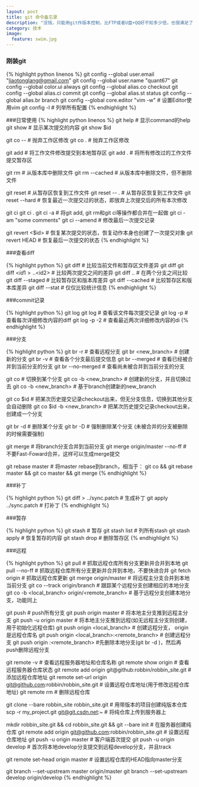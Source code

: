 ```yaml
---
layout: post
title: git 命令备忘录
description: "没钱，只能用git作版本控制，比FTP或者U盘+QQ好不知多少倍，也很满足了。早期文人不被人尊重，无他，唯穷尔。现在我们这些穷搞技术的比其他行业好很多吧，没钱也可以用这样好的东西。这个是git命令的备忘录。"
category: 技术
image:
  feature: swim.jpg
---
```


### 刚装git
{% highlight python linenos %}
git config --global user.email "liaotonglang@gmail.com"
git config --global user.name "quant67"
git config --global color.ui always
git config --global alias.co checkout
git config --global alias.ci commit
git config --global alias.st status
git config --global alias.br branch
git config --global core.editor "vim -w"    # 设置Editor使用vim
git config -l  # 列举所有配置
{% endhighlight %}

###日常使用
{% highlight python linenos %}
git help <command>  # 显示command的help
git show            # 显示某次提交的内容
git show $id

git co  -- <file>   # 抛弃工作区修改
git co  .           # 抛弃工作区修改

git add <file>      # 将工作文件修改提交到本地暂存区
git add .           # 将所有修改过的工作文件提交暂存区

git rm <file>       # 从版本库中删除文件
git rm <file> --cached  # 从版本库中删除文件，但不删除文件

git reset <file>    # 从暂存区恢复到工作文件
git reset -- .      # 从暂存区恢复到工作文件
git reset --hard    # 恢复最近一次提交过的状态，即放弃上次提交后的所有本次修改

git ci <file>
git ci .
git ci -a           # 将git add, git rm和git ci等操作都合并在一起做
git ci -am "some comments"
git ci --amend      # 修改最后一次提交记录

git revert <$id>    # 恢复某次提交的状态，恢复动作本身也创建了一次提交对象
git revert HEAD     # 恢复最后一次提交的状态
{% endhighlight %}

###查看diff

{% highlight python %}
git diff <file>     # 比较当前文件和暂存区文件差异
git diff
git diff <$id1>..<$id2>   # 比较两次提交之间的差异
git diff <branch1>..<branch2> # 在两个分支之间比较 
git diff --staged   # 比较暂存区和版本库差异
git diff --cached   # 比较暂存区和版本库差异
git diff --stat     # 仅仅比较统计信息
{% endhighlight %}

###commit记录

{% highlight python %}
git log
git log <file>      # 查看该文件每次提交记录
git log -p <file>   # 查看每次详细修改内容的diff
git log -p -2       # 查看最近两次详细修改内容的di
{% endhighlight %}

###分支

{% highlight python %}
git br -r           # 查看远程分支
git br <new_branch> # 创建新的分支
git br -v           # 查看各个分支最后提交信息
git br --merged     # 查看已经被合并到当前分支的分支
git br --no-merged  # 查看尚未被合并到当前分支的分支

git co <branch>     # 切换到某个分支
git co -b <new_branch> # 创建新的分支，并且切换过去
git co -b <new_branch> <branch>  # 基于branch创建新的new_branch

git co $id          # 把某次历史提交记录checkout出来，但无分支信息，切换到其他分支会自动删除
git co $id -b <new_branch>  # 把某次历史提交记录checkout出来，创建成一个分支

git br -d <branch>  # 删除某个分支
git br -D <branch>  # 强制删除某个分支 (未被合并的分支被删除的时候需要强制)

git merge <branch>               # 将branch分支合并到当前分支
git merge origin/master --no-ff  # 不要Fast-Foward合并，这样可以生成merge提交

git rebase master <branch>       # 将master rebase到branch，相当于：
git co <branch> && git rebase master && git co master && git merge <branch>
{% endhighlight %}

###补丁

{% highlight python %}
git diff > ../sync.patch         # 生成补丁
git apply ../sync.patch          # 打补丁
{% endhighlight %}

###暂存

{% highlight python %}
git stash                        # 暂存
git stash list                   # 列所有stash
git stash apply                  # 恢复暂存的内容
git stash drop                   # 删除暂存区
{% endhighlight %}

###远程


{% highlight python %}
git pull                         # 抓取远程仓库所有分支更新并合并到本地
git pull --no-ff                 # 抓取远程仓库所有分支更新并合并到本地，不要快进合并
git fetch origin                 # 抓取远程仓库更新
git merge origin/master          # 将远程主分支合并到本地当前分支
git co --track origin/branch     # 跟踪某个远程分支创建相应的本地分支
git co -b <local_branch> origin/<remote_branch>  # 基于远程分支创建本地分支，功能同上

git push                         # push所有分支
git push origin master           # 将本地主分支推到远程主分支
git push -u origin master        # 将本地主分支推到远程(如无远程主分支则创建，用于初始化远程仓库)
git push origin <local_branch>   # 创建远程分支， origin是远程仓库名
git push origin <local_branch>:<remote_branch>  # 创建远程分支
git push origin :<remote_branch>  #先删除本地分支(git br -d <branch>)，然后再push删除远程分支

git remote -v                    # 查看远程服务器地址和仓库名称
git remote show origin           # 查看远程服务器仓库状态
git remote add origin git@github:robbin/robbin_site.git         # 添加远程仓库地址
git remote set-url origin git@github.com:robbin/robbin_site.git # 设置远程仓库地址(用于修改远程仓库地址)
git remote rm <repository>       # 删除远程仓库

git clone --bare robbin_site robbin_site.git  # 用带版本的项目创建纯版本仓库
scp -r my_project.git git@git.csdn.net:~      # 将纯仓库上传到服务器上

mkdir robbin_site.git && cd robbin_site.git && git --bare init # 在服务器创建纯仓库
git remote add origin git@github.com:robbin/robbin_site.git    # 设置远程仓库地址
git push -u origin master                                      # 客户端首次提交
git push -u origin develop  # 首次将本地develop分支提交到远程develop分支，并且track

git remote set-head origin master   # 设置远程仓库的HEAD指向master分支

git branch --set-upstream master origin/master
git branch --set-upstream develop origin/develop
{% endhighlight %}
